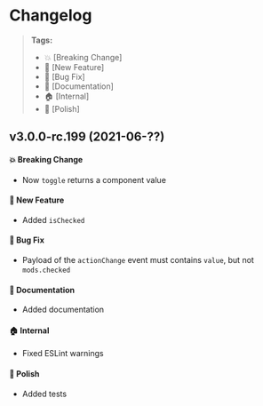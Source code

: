 Changelog
=========

> **Tags:**
> - :boom:       [Breaking Change]
> - :rocket:     [New Feature]
> - :bug:        [Bug Fix]
> - :memo:       [Documentation]
> - :house:      [Internal]
> - :nail_care:  [Polish]

## v3.0.0-rc.199 (2021-06-??)

#### :boom: Breaking Change

* Now `toggle` returns a component value

#### :rocket: New Feature

* Added `isChecked`

#### :bug: Bug Fix

* Payload of the `actionChange` event must contains `value`, but not `mods.checked`

#### :memo: Documentation

* Added documentation

#### :house: Internal

* Fixed ESLint warnings

#### :nail_care: Polish

* Added tests
